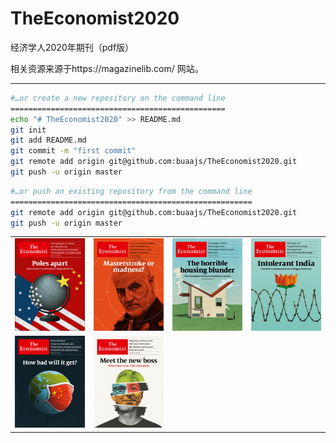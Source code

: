 # TheEconomist2020

经济学人2020年期刊（pdf版）

相关资源来源于https://magazinelib.com/ 网站。

------

```bash
#…or create a new repository on the command line
================================================
echo "# TheEconomist2020" >> README.md
git init
git add README.md
git commit -m "first commit"
git remote add origin git@github.com:buaajs/TheEconomist2020.git
git push -u origin master
```

```bash
#…or push an existing repository from the command line
======================================================
git remote add origin git@github.com:buaajs/TheEconomist2020.git
git push -u origin master
```

<table>
  <tr>
    <td><img src="img\cover20200104.jpg" style="zoom:25%;" /></td>
    <td><img src="img\cover20200111.jpg" style="zoom:25%;" /></td>
    <td><img src="img\cover20200118.jpg" style="zoom:25%;" /></td>
    <td><img src="img\cover20200125.jpg" style="zoom:25%;" /></td>
  </tr>
  <tr>
    <td><img src="img\cover20200201.jpg" style="zoom:25%;" /></td>
    <td><img src="img\cover20200208.jpg" style="zoom:25%;" /></td>
    <td></td>
    <td></td>
  </tr>
</table>

